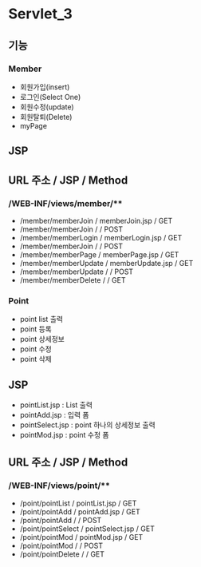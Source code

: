 # Servlet_3
 
 ## 기능
 

 
  ### Member
 - 회원가입(insert) 
 - 로그인(Select One)
 - 회원수정(update)
 - 회원탈퇴(Delete)
 - myPage
 
 
 ## JSP
 
 
 ## URL 주소				/  JSP 				/ Method
 ### /WEB-INF/views/member/**
 - /member/memberJoin	/  memberJoin.jsp	/ GET
 - /member/memberJoin	/  					/ POST
 - /member/memberLogin	/  memberLogin.jsp	/ GET
 - /member/memberJoin	/  					/ POST
 - /member/memberPage	/  memberPage.jsp	/ GET
 - /member/memberUpdate	/  memberUpdate.jsp	/ GET
 - /member/memberUpdate	/  					/ POST
 - /member/memberDelete	/  					/ GET
 
 
 
 
 
  ### Point
 - point list 출력
 - point 등록
 - point 상세정보
 - point 수정
 - point 삭제
 
 ## JSP
 - pointList.jsp	: List 출력
 - pointAdd.jsp		: 입력 폼
 - pointSelect.jsp	: point 하나의 상세정보 출력
 - pointMod.jsp		: point 수정 폼
 
 
 ## URL 주소				/  JSP 				/ Method
 ### /WEB-INF/views/point/**
 - /point/pointList		/  pointList.jsp	/ GET
 - /point/pointAdd		/  pointAdd.jsp		/ GET
 - /point/pointAdd		/  					/ POST
 - /point/pointSelect	/  pointSelect.jsp	/ GET
 - /point/pointMod		/  pointMod.jsp		/ GET
 - /point/pointMod		/  					/ POST
 - /point/pointDelete	/  					/ GET
